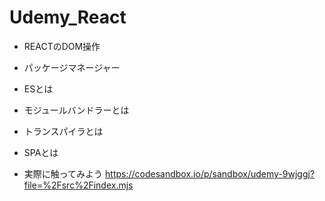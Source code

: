 # Udemy_React

* REACTのDOM操作
* パッケージマネージャー
* ESとは
* モジュールバンドラーとは
* トランスパイラとは
* SPAとは


* 実際に触ってみよう
https://codesandbox.io/p/sandbox/udemy-9wjggj?file=%2Fsrc%2Findex.mjs
